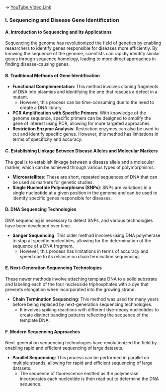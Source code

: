-> [YouTube Video Link](https://www.youtube.com/watch?v=JuwErrBz3b4&list=PLUl4u3cNGP63LmSVIVzy584-ZbjbJ-Y63&index=17&pp=iAQB)

### I. Sequencing and Disease Gene Identification
#### A. Introduction to Sequencing and Its Applications

Sequencing the genome has revolutionized the field of genetics by enabling researchers to identify genes responsible for diseases more efficiently. By knowing the sequence of the genome, scientists can rapidly identify similar genes through sequence homology, leading to more direct approaches in finding disease-causing genes.

#### B. Traditional Methods of Gene Identification
- **Functional Complementation**: This method involves cloning fragments of DNA into plasmids and identifying the one that rescues a defect in a mutant.
  - However, this process can be time-consuming due to the need to create a DNA library.
- **PCR Amplification with Specific Primers**: With knowledge of the genome sequence, specific primers can be designed to amplify the gene of interest using PCR, allowing for more targeted approaches.
- **Restriction Enzyme Analysis**: Restriction enzymes can also be used to cut and identify specific genes. However, this method has limitations in terms of specificity and accuracy.

#### C. Establishing Linkage Between Disease Alleles and Molecular Markers
The goal is to establish linkage between a disease allele and a molecular marker, which can be achieved through various types of polymorphisms.
- **Microsatellites**: These are short, repeated sequences of DNA that can be used as markers for genetic studies.
- **Single Nucleotide Polymorphisms (SNPs)**: SNPs are variations in a single nucleotide at a given position in the genome and can be used to identify specific genes responsible for diseases.

#### D. DNA Sequencing Technologies
DNA sequencing is necessary to detect SNPs, and various technologies have been developed over time.
- **Sanger Sequencing**: This older method involves using DNA polymerase to stop at specific nucleotides, allowing for the determination of the sequence of a DNA fragment.
  - However, this process has limitations in terms of accuracy and speed due to its reliance on chain termination sequencing.

#### E. Next-Generation Sequencing Technologies
These newer methods involve attaching template DNA to a solid substrate and labeling each of the four nucleoside triphosphates with a dye that prevents elongation when incorporated into the growing strand.
- **Chain Termination Sequencing**: This method was used for many years before being replaced by next-generation sequencing technologies.
  - It involves spiking reactions with different dye-deoxy nucleotides to create distinct banding patterns reflecting the sequence of the template DNA.

#### F. Modern Sequencing Approaches
Next-generation sequencing technologies have revolutionized the field by enabling rapid and efficient sequencing of large datasets.
- **Parallel Sequencing**: This process can be performed in parallel on multiple strands, allowing for rapid and efficient sequencing of large datasets.
  - The sequence of fluorescence emitted as the polymerase incorporates each nucleotide is then read out to determine the DNA sequence.